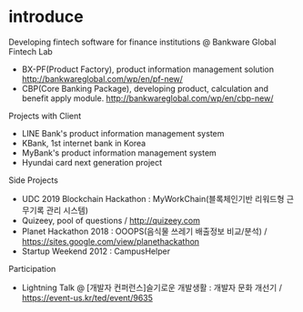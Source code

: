 # introduce

Developing fintech software for finance institutions @ Bankware Global Fintech Lab
  - BX-PF(Product Factory), product information management solution http://bankwareglobal.com/wp/en/pf-new/
  - CBP(Core Banking Package), developing product, calculation and benefit apply module. http://bankwareglobal.com/wp/en/cbp-new/

Projects with Client
  - LINE Bank's product information management system
  - KBank, 1st internet bank in Korea
  - MyBank's product information management system
  - Hyundai card next generation project

Side Projects
  - UDC 2019 Blockchain Hackathon : MyWorkChain(블록체인기반 리워드형 근무기록 관리 시스템)
  - Quizeey, pool of questions / http://quizeey.com
  - Planet Hackathon 2018  : OOOPS(음식물 쓰레기 배출정보 비교/분석) / https://sites.google.com/view/planethackathon
  - Startup Weekend 2012 : CampusHelper

Participation
  - Lightning Talk @ [개발자 컨퍼런스]슬기로운 개발생활 : 개발자 문화 개선기 / https://event-us.kr/ted/event/9635
